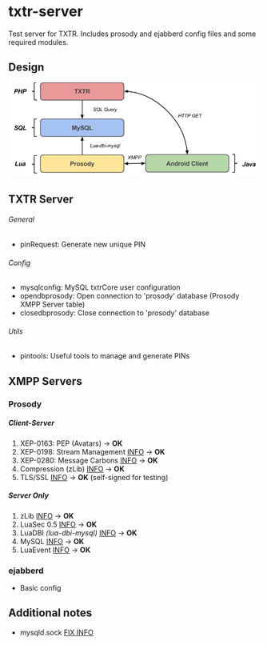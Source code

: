 # txtr-server

Test server for TXTR. Includes prosody and ejabberd config files and some required modules.

## Design
![screenshots](https://raw.githubusercontent.com/juanignaciomolina/txtr-server/master/TXTR-LayersDiagram.png)

## TXTR Server

###### General

* pinRequest: Generate new unique PIN

###### Config

* mysqlconfig: MySQL txtrCore user configuration
* opendbprosody: Open connection to 'prosody' database (Prosody XMPP Server table)
* closedbprosody: Close connection to 'prosody' database

###### Utils

* pintools: Useful tools to manage and generate PINs

## XMPP Servers

### Prosody

##### Client-Server
1. XEP-0163: PEP (Avatars) -> **OK**
2. XEP-0198: Stream Management [INFO](https://code.google.com/p/prosody-modules/wiki/mod_smacks) -> **OK**
3. XEP-0280: Message Carbons [INFO](https://code.google.com/p/prosody-modules/wiki/mod_carbons) -> **OK**
4. Compression (zLib) [INFO](http://prosody.im/doc/modules/mod_compression) -> **OK**
5. TLS/SSL [INFO](http://prosody.im/doc/certificates) -> **OK** (self-signed for testing)

##### Server Only
1. zLib [INFO](http://prosody.im/doc/depends) -> **OK**
2. LuaSec 0.5 [INFO](http://prosody.im/doc/depends) -> **OK**
3. LuaDBI *(lua-dbi-mysql)* [INFO](http://prosody.im/doc/depends) -> **OK**
4. MySQL [INFO](http://prosody.im/doc/storage) -> **OK**
5. LuaEvent [INFO](http://prosody.im/doc/depends) -> **OK**


### ejabberd

* Basic config

## Additional notes

* mysqld.sock [FIX INFO](http://stackoverflow.com/questions/11990708/error-cant-connect-to-local-mysql-server-through-socket-var-run-mysqld-mysq)
